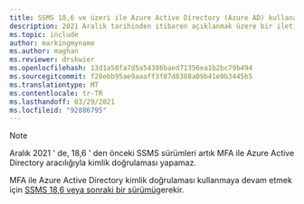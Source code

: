 ```yaml
---
title: SSMS 18,6 ve üzeri ile Azure Active Directory (Azure AD) kullanarak SQL 'e bağlanma
description: 2021 Aralık tarihinden itibaren açıklanmak üzere bir ileti, SSMS 18,6 ve üzeri ile yalnızca Azure Active Directory (Azure AD) kullanabilirsiniz
ms.topic: include
author: markingmyname
ms.author: maghan
ms.reviewer: drskwier
ms.openlocfilehash: 13d1a58fa7d5a54386baed71356ea1b2bc79b494
ms.sourcegitcommit: f28ebb95ae9aaaff3f87d8388a09b41e0b3445b5
ms.translationtype: MT
ms.contentlocale: tr-TR
ms.lasthandoff: 03/29/2021
ms.locfileid: "92886795"
---
```

> [!NOTE]
> Aralık 2021 ' de, 18,6 ' den önceki SSMS sürümleri artık MFA ile Azure Active Directory aracılığıyla kimlik doğrulaması yapamaz.
>
> MFA ile Azure Active Directory kimlik doğrulaması kullanmaya devam etmek için [SSMS 18,6 veya sonraki bir sürümü](/sql/ssms/download-sql-server-management-studio-ssms)gerekir.